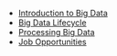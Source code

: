 * [Introduction to Big Data](intro.md)
* [Big Data Lifecycle](life-cycle.md)
* [Processing Big Data](data-processing.md)
* [Job Opportunities](job-opportunities.md)